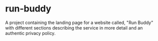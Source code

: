# run-buddy
A project containing the landing page for a website called, "Run Buddy" with different sections describing the service in more detail and an authentic privacy policy.
